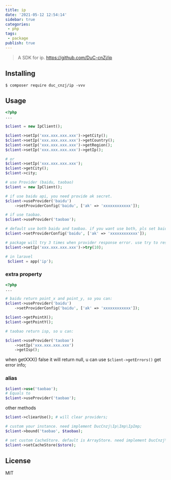 ```yaml
---
title: ip
date: '2021-05-12 12:54:14'
sidebar: true
categories:
 - php
tags:
 - package
publish: true
---
```


> A SDK for ip. https://github.com/DuC-cnZj/ip

## Installing

```shell
$ composer require duc_cnzj/ip -vvv
```

## Usage

```php
<?php
...

$client = new IpClient();

$client->setIp('xxx.xxx.xxx.xxx')->getCity();
$client->setIp('xxx.xxx.xxx.xxx')->getCountry();
$client->setIp('xxx.xxx.xxx.xxx')->getRegion();
$client->setIp('xxx.xxx.xxx.xxx')->getIp();

# or
$client->setIp('xxx.xxx.xxx.xxx');
$client->getCity();
$client->city;

# use Provider (baidu, taobao)
$client = new IpClient();

# if use baidu api, you need provide ak secret.
$client->useProvider('baidu')
    ->setProviderConfig('baidu', ['ak' => 'xxxxxxxxxxxx']);

# if use taobao.
$client->useProvider('taobao');

# default use both baidu and taobao. if you want use both, pls set baidu ak secret.
$client->setProviderConfig('baidu', ['ak' => 'xxxxxxxxxxxx']);

# package will try 3 times when provider response error. use try to reset tryTimes.
$client->setIp('xxx.xxx.xxx.xxx')->try(10);

# in laravel
 $client = app('ip');
```

### extra property
```php
<?php
...

# baidu return point_x and point_y, so you can:
$client->useProvider('baidu')
    ->setProviderConfig('baidu', ['ak' => 'xxxxxxxxxxxx']);

$client->getPointX();
$client->getPointY();

# taobao return isp, so u can:

$client->useProvider('taobao')
    ->setIp('xxx.xxx.xxx.xxx')
    ->getIsp();
```

when getXXX() false it will return null, u can use `$client->getErrors()` get error info;

### alias
```php
$client->use('taobao'); 
# Equals to
$client->useProvider('taobao'); 
```


other methods
```php
$client->cliearUse(); # will clear providers;

# custom your instance. need implement DucCnzj\Ip\Imp\IpImp;
$client->bound('taobao', $taobao);

# set custom CacheStore. default is ArrayStore. need implement DucCnzj\Ip\Imp\CacheStoreImp;
$client->setCacheStore($store);
```


## License

MIT
